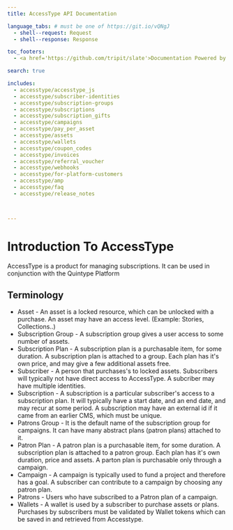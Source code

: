```yaml
---
title: AccessType API Documentation

language_tabs: # must be one of https://git.io/vQNgJ
  - shell--request: Request
  - shell--response: Response

toc_footers:
  - <a href='https://github.com/tripit/slate'>Documentation Powered by Slate</a>

search: true

includes:
  - accesstype/accesstype_js
  - accesstype/subscriber-identities
  - accesstype/subscription-groups
  - accesstype/subscriptions
  - accesstype/subscription_gifts
  - accesstype/campaigns
  - accesstype/pay_per_asset
  - accesstype/assets
  - accesstype/wallets
  - accesstype/coupon_codes
  - accesstype/invoices
  - accesstype/referral_voucher
  - accesstype/webhooks
  - accesstype/for-platform-customers
  - accesstype/amp
  - accesstype/faq
  - accesstype/release_notes



---
```


# Introduction To AccessType

AccessType is a product for managing subscriptions. It can be used in conjunction with the Quintype Platform

## Terminology
* Asset - An asset is a locked resource, which can be unlocked with a purchase. An asset may have an access level. (Example: Stories, Collections..)
* Subscription Group - A subscription group gives a user access to some number of assets.
* Subscription Plan - A subscription plan is a purchasable item, for some duration. A subscription plan is attached to a group. Each plan has it's own price, and may give a few additional assets free.
* Subscriber - A person that purchases's to locked assets. Subscribers will typically not have direct access to AccessType. A subcriber may have multiple identities.
* Subscription - A subscription is a particular subscriber's access to a subscription plan. It will typically have a start date, and an end date, and may recur at some period. A subscription may have an external id if it came from an earlier CMS, which must be unique.
* Patrons Group - It is the default name of the subscription group for campaigns. It can have many abstract plans (patron plans) attached to it.
* Patron Plan - A patron plan is a purchasable item, for some duration. A subscription plan is attached to a patron group. Each plan has it's own duration, price and assets. A parton plan is purchasable only through a campaign.
* Campaign - A campaign is typically used to fund a project and therefore has a goal. A subscriber can contribute to a campaign by choosing any patron plan.
* Patrons - Users who have subscribed to a Patron plan of a campaign.
* Wallets - A wallet is used by a subscriber to purchase assets or plans. Purchases by subscribers must be validated by Wallet tokens which can be saved in and retrieved from Accesstype.
